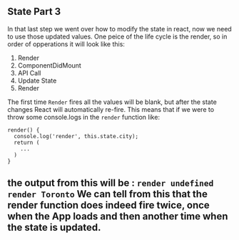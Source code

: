 ## State Part 3

In that last step we went over how to modify the state in react, now we need to use those updated values. One peice of the life cycle is the render, so in order of opperations it will look like this:

1. Render
2. ComponentDidMount
3. API Call
4. Update State
5. Render 

The first time `Render` fires all the values will be blank, but after the state changes React will automatically re-fire. This means that if we were to throw some console.logs in the `render` function like:
``` JS
render() {
  console.log('render', this.state.city);
  return (
    ...
  )
}
```
the output from this will be :
`render undefined`
`render Toronto`
We can tell from this that the render function does indeed fire twice, once when the App loads and then another time when the state is updated.
---
